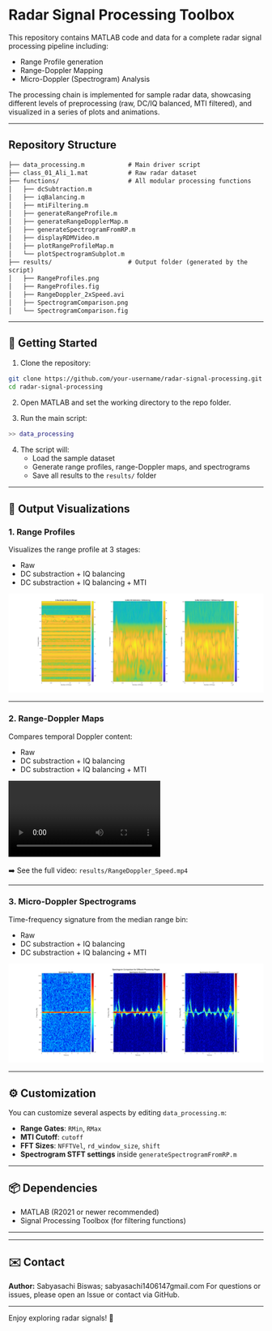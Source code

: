 # Radar Signal Processing Toolbox

This repository contains MATLAB code and data for a complete radar signal processing pipeline including:
- Range Profile generation
- Range-Doppler Mapping
- Micro-Doppler (Spectrogram) Analysis

The processing chain is implemented for sample radar data, showcasing different levels of preprocessing (raw, DC/IQ balanced, MTI filtered), and visualized in a series of plots and animations.

---

## Repository Structure

```
├── data_processing.m            # Main driver script
├── class_01_Ali_1.mat           # Raw radar dataset
├── functions/                   # All modular processing functions
│   ├── dcSubtraction.m
│   ├── iqBalancing.m
│   ├── mtiFiltering.m
│   ├── generateRangeProfile.m
│   ├── generateRangeDopplerMap.m
│   ├── generateSpectrogramFromRP.m
│   ├── displayRDMVideo.m
│   ├── plotRangeProfileMap.m
│   └── plotSpectrogramSubplot.m
├── results/                     # Output folder (generated by the script)
│   ├── RangeProfiles.png
│   ├── RangeProfiles.fig
│   ├── RangeDoppler_2xSpeed.avi
│   ├── SpectrogramComparison.png
│   └── SpectrogramComparison.fig
```

---

## 🚀 Getting Started

1. Clone the repository:
```bash
git clone https://github.com/your-username/radar-signal-processing.git
cd radar-signal-processing
```

2. Open MATLAB and set the working directory to the repo folder.

3. Run the main script:
```matlab
>> data_processing
```

4. The script will:
   - Load the sample dataset
   - Generate range profiles, range-Doppler maps, and spectrograms
   - Save all results to the `results/` folder

---

## 📂 Output Visualizations

### 1. Range Profiles
Visualizes the range profile at 3 stages:
- Raw
- DC substraction + IQ balancing
- DC substraction + IQ balancing + MTI

![Range Profiles](results/RangeProfiles.png)

---

### 2. Range-Doppler Maps
Compares temporal Doppler content:
- Raw
- DC substraction + IQ balancing
- DC substraction + IQ balancing + MTI

![Range-Doppler Example](results/RangeDoppler_Speed.mp4)

➡️ See the full video: `results/RangeDoppler_Speed.mp4`

---

### 3. Micro-Doppler Spectrograms
Time-frequency signature from the median range bin:

- Raw
- DC substraction + IQ balancing
- DC substraction + IQ balancing + MTI

![Spectrogram Comparison](results/SpectrogramComparison.png)

---

## ⚙️ Customization

You can customize several aspects by editing `data_processing.m`:
- **Range Gates**: `RMin`, `RMax`
- **MTI Cutoff**: `cutoff`
- **FFT Sizes**: `NFFTVel`, `rd_window_size`, `shift`
- **Spectrogram STFT settings** inside `generateSpectrogramFromRP.m`

---

## 📦 Dependencies
- MATLAB (R2021 or newer recommended)
- Signal Processing Toolbox (for filtering functions)

---

---

## ✉️ Contact
**Author:** Sabyasachi Biswas; sabyasachi1406147gmail.com 
For questions or issues, please open an Issue or contact via GitHub.

---

Enjoy exploring radar signals! 📡

